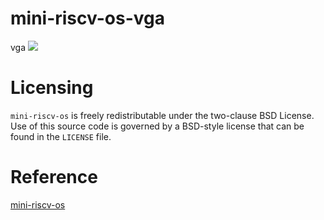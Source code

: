 # mini-riscv-os-vga
vga
![](https://i.imgur.com/67MDyds.gif)

# Licensing

`mini-riscv-os` is freely redistributable under the two-clause BSD License.
Use of this source code is governed by a BSD-style license that can be found
in the `LICENSE` file.

# Reference
[mini-riscv-os](https://github.com/cccriscv/mini-riscv-os)
